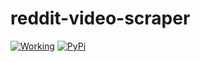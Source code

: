 # reddit-video-scraper

[![Working](https://descargarbot/v/multiples_files.png)](https://pypi.org/project/yt-dlp "Status")
[![PyPi](https://descargarbot/v/multiples_files.png)](https://pypi.org/project/yt-dlp "PyPi")
